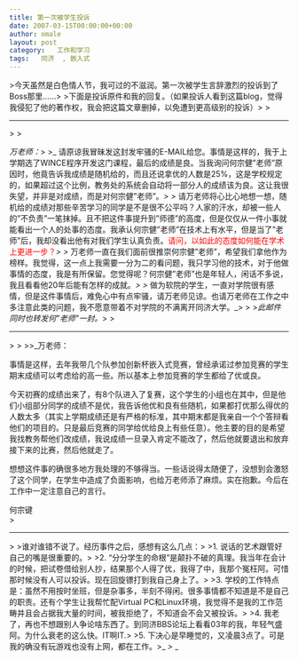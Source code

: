 ```yaml
---
title: 第一次被学生投诉
date: 2007-03-15T00:00:00+00:00
author: omale
layout: post
category:   工作和学习  
tags:   同济  , 嵌入式
---
```

<meta content="MSHTML 6.00.6000.16414" name=GENERATOR><body leftMargin=3 topMargin=2>>今天虽然是白色情人节，我可过的不滋润。第一次被学生言辞激烈的投诉到了Boss那里……> >下面是投诉原件和我的回复。（如果投诉人看到这篇blog，觉得我侵犯了他的著作权，我会把这篇文章删掉，以免遭到更高级别的投诉）> ><hr id=0>> >

_万老师：_> >_     请原谅我冒昧发这封发牢骚的E-MAIL给您。事情是这样的<wbr>，我于上学期选了WINCE程序开发这门课程，最后的成绩是良<wbr>。当我询问何宗健&#8221;老师&#8221;原因时，他竟告诉我成绩是随机给的<wbr>，而且还说拿优的人数是25%，这是学校规定的，如果超过这个比例<wbr>，教务处的系统会自动将一部分人的成绩该为良。这让我很失望<wbr>，并非是对成绩，而是对何宗健&#8221;老师&#8221;。_> >_     请万老师将心比心地想一想，随机给的成绩对那些辛苦学习的同学是不<wbr>是很不公平吗？人家的汗水，却被一些人的&#8221;不负责&#8221;一笔抹掉<wbr>。且不把这件事提升到&#8221;师德&#8221;的高度，但是仅仅从一件小事就能看出<wbr>一个人的处事的态度。我承认何宗健&#8221;老师&#8221;在技术上有水平<wbr>，但是当了&#8221;老师&#8221;后，我却没看出他有对我们学生认真负责。<font color=#ff0000>请问，以如此的态度如何能在学术上更进一步？</font>_> >_     万老师一直在我们面前很推崇何宗健&#8221;老师&#8221;<wbr>，希望我们拿他作为榜样。我觉得，这一点上我需要一分为二的看问题<wbr>，我只学习他的技术，对于他做事情的态度，我是有所保留<wbr>。您觉得呢？何宗健&#8221;老师&#8221;也是年轻人，闲话不多说<wbr>，我且看看他20年后能有怎样的成就。_> >_     做为软院的学生，一直对学院很有感情，但是这件事情后<wbr>，难免心中有点牢骚，请万老师见谅。也请万老师在工作之中多注意此<wbr>类的问题，我不愿意带着不对学院的不满离开同济大学。_> > >_此邮件同时也转发何&#8221;老师&#8221;一封。_> ></p> <hr id=0>> > >>_万老师：</p> 

事情是这样，去年我带几个队参加创新杯嵌入式竞赛<wbr>，曾经承诺过参加竞赛的学生期末成绩可以考虑给的高一些<wbr>。所以基本上参加竞赛的学生都给了优或良。

今天初赛的成绩出来了，有8个队进入了复赛，这个学生的小组也在<wbr>其中，但是他们小组部分同学的成绩不是优，我告诉他优和良有些随<wbr>机，如果都打优那么得优的人数太多（其实上学期成绩还是有严格的<wbr>标准，其中期末都是我亲自一个个答辩看他们的项目的<wbr>。只是最后竞赛的同学给优给良上有些任意）。他主要的目的是希望<wbr>我找教务帮他们改成绩，我说成绩一旦录入肯定不能改了<wbr>，然后他就要退出和放弃接下来的比赛，然后他就走了。

想想这件事的确很多地方我处理的不够得当。一些话说得太随便了<wbr>，没想到会激怒了这个同学，在学生中造成了负面影响<wbr>，也给万老师添了麻烦。实在抱歉。今后在工作中一定注意自己的言<wbr>行。

何宗键  
</em>>_</p> <hr id=0>_> >谁对谁错不说了。经历事件之后，感想有这么几点：> >1. 说话的艺术跟管好自己的嘴是很重要的。> >2. &#8220;分分学生的命根&#8221;是颠扑不破的真理。我当年在会计的时候，把试卷借给别人抄，结果那个人得了优，我得了中，我那个冤枉阿。可惜那时候没有人可以投诉。现在回旋镖打到我自己身上了。> >3. 学校的工作特点是：虽然不用按时坐班，但是杂事多，半刻不得闲。很多事情都不知道是不是自己的职责。还有个学生让我帮忙配Virtual PC和Linux环境，我觉得不是我的工作范畴并且会占据我大量的时间，被我拒绝了，不知道会不会又被投诉。> >4. 我老了，再也不想跟别人争论啥东西了。到同济BBS论坛上看看03年的我，年轻气盛阿。为什么衰老的这么快。IT啊IT.> >5. 下决心是早睡觉的，又凌晨3点了。可是我的确没有玩游戏也没有上网，都在工作。>_ _>_ _  
<font class=diary_poster>